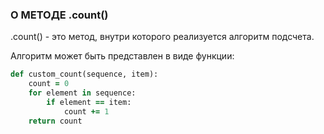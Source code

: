 ### О МЕТОДЕ  .count()
.count() - это метод, внутри которого реализуется алгоритм подсчета.

Алгоритм может быть представлен в виде функции:
```ruby
def custom_count(sequence, item):
    count = 0
    for element in sequence:
        if element == item:
            count += 1
    return count
```